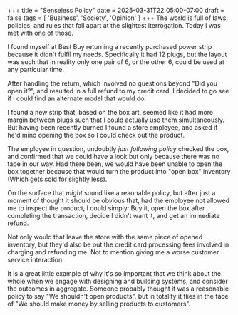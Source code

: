 +++
title = "Senseless Policy"
date = 2025-03-31T22:05:00-07:00
draft = false
tags = [
    'Business',
    'Society',
    'Opinion'
]
+++
The world is full of laws, policies, and rules that fall apart at the slightest iterrogation. Today I was met with one of those.

<!--more-->

I found myself at Best Buy returning a recently purchased power strip because it didn't fulfil my needs. Specifically it had 12 plugs, but the layout was such that in reality only one pair of 6, or the other 6, could be used at any particular time.

After handling the return, which involved no questions beyond "Did you open it?", and resulted in a full refund to my credit card, I decided to go see if I could find an alternate model that would do.

I found a new strip that, based on the box art, seemed like it had more margin between plugs such that I could actually use them simultaneously. But having been recently burned I found a store employee, and asked if he'd mind opening the box so I could check out the product.

The employee in question, undoubtly *just following policy* checked the box, and confirmed that we could have a look but only because there was no tape in our way. Had there been, we would have been unable to open the box together because that would turn the product into "open box" inventory (Which gets sold for slightly less).

On the surface that *might* sound like a reaonable policy, but after just a moment of thought it should be obvious that, had the employee not allowed me to inspect the product, I could simply: Buy it, open the box after completing the transaction, decide I didn't want it, and get an immediate refund.

Not only would that leave the store with the same piece of opened inventory, but they'd also be out the credit card processing fees involved in charging and refunding me. Not to mention giving me a worse customer service interaction.

It is a great little example of why it's so important that we think about the whole when we engage with designing and building systems, and consider the outcomes in aggregate. Someone probably thought it was a reasonable policy to say "We shouldn't open products", but in totality it flies in the face of "We should make money by selling products to customers". 
